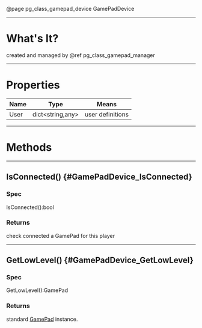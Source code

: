 ﻿@page pg_class_gamepad_device GamePadDevice

-----
# What's It?

created and managed by @ref pg_class_gamepad_manager  

-----
# Properties

| Name | Type | Means |
|------|------|-------|
| User | dict<string,any> | user definitions |

-----
# Methods

-----
## IsConnected() {#GamePadDevice_IsConnected}

### Spec

IsConnected():bool

### Returns

check connected a GamePad for this player

-----
## GetLowLevel() {#GamePadDevice_GetLowLevel}

### Spec

GetLowLevel():GamePad

### Returns

standard [GamePad](https://developer.mozilla.org/ja/docs/Web/API/Gamepad) instance.  
